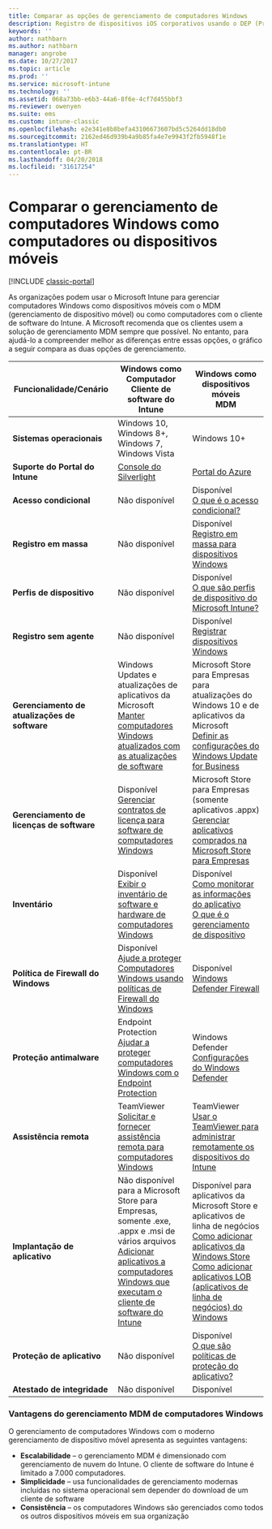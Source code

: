 ```yaml
---
title: Comparar as opções de gerenciamento de computadores Windows
description: Registro de dispositivos iOS corporativos usando o DEP (Programa de Registro de Dispositivo) da Apple ou o Apple Configurator
keywords: ''
author: nathbarn
ms.author: nathbarn
manager: angrobe
ms.date: 10/27/2017
ms.topic: article
ms.prod: ''
ms.service: microsoft-intune
ms.technology: ''
ms.assetid: 068a73bb-e6b3-44a6-8f6e-4cf7d455bbf3
ms.reviewer: owenyen
ms.suite: ems
ms.custom: intune-classic
ms.openlocfilehash: e2e341e8b8befa43106673607bd5c5264dd18db0
ms.sourcegitcommit: 2162ed46d939b4a9b85fa4e7e9943f2fb5948f1e
ms.translationtype: HT
ms.contentlocale: pt-BR
ms.lasthandoff: 04/20/2018
ms.locfileid: "31617254"
---
```

# <a name="compare-managing-windows-pcs-as-computers-or-mobile-devices"></a>Comparar o gerenciamento de computadores Windows como computadores ou dispositivos móveis

[!INCLUDE [classic-portal](../includes/classic-portal.md)]

As organizações podem usar o Microsoft Intune para gerenciar computadores Windows como dispositivos móveis com o MDM (gerenciamento de dispositivo móvel) ou como computadores com o cliente de software do Intune.  A Microsoft recomenda que os clientes usem a solução de gerenciamento MDM sempre que possível. No entanto, para ajudá-lo a compreender melhor as diferenças entre essas opções, o gráfico a seguir compara as duas opções de gerenciamento.

|**Funcionalidade/Cenário** |**Windows como Computador**<br>Cliente de software do Intune | **Windows como dispositivos móveis**<br>MDM |
|--------------|-------------------------------|-------------------------------|
|**Sistemas operacionais** |Windows 10, Windows 8+, Windows 7, Windows Vista | Windows 10+ |
|**Suporte do Portal do Intune** |[Console do Silverlight](https://manage.microsoft.com)|[Portal do Azure](https://portal.azure.com) |
|**Acesso condicional**|Não disponível|Disponível <br>[O que é o acesso condicional?](https://docs.microsoft.com/intune-azure/conditional-access/what-is-conditional-access)|
|**Registro em massa**|Não disponível|Disponível <br>[Registro em massa para dispositivos Windows](https://docs.microsoft.com/intune-azure/enroll-devices/bulk-enroll-windows)|
|**Perfis de dispositivo**|Não disponível|Disponível <br>[O que são perfis de dispositivo do Microsoft Intune?](https://docs.microsoft.com/intune-azure/configure-devices/what-are-device-profiles)|
|**Registro sem agente**|Não disponível |Disponível<br>[Registrar dispositivos Windows](https://docs.microsoft.com/intune-azure/enroll-devices/enroll-windows-devices)|
|**Gerenciamento de atualizações de software**| Windows Updates e atualizações de aplicativos da Microsoft<br>[Manter computadores Windows atualizados com as atualizações de software](https://docs.microsoft.com/intune/deploy-use/keep-windows-pcs-up-to-date-with-software-updates-in-microsoft-intune)|Microsoft Store para Empresas para atualizações do Windows 10 e de aplicativos da Microsoft<br> [Definir as configurações do Windows Update for Business](https://docs.microsoft.com/intune-azure/configure-devices/how-to-configure-windows-update-for-business) |
|**Gerenciamento de licenças de software**|Disponível <br>[Gerenciar contratos de licença para software de computadores Windows](https://docs.microsoft.com/intune/deploy-use/manage-license-agreements-for-windows-pc-software-in-microsoft-intune)|Microsoft Store para Empresas (somente aplicativos .appx)<br>[Gerenciar aplicativos comprados na Microsoft Store para Empresas](https://docs.microsoft.com/intune-azure/manage-apps/wsfb-apps)|
|**Inventário**|Disponível <br>[Exibir o inventário de software e hardware de computadores Windows](https://docs.microsoft.com/intune/deploy-use/view-hardware-and-software-inventory-for-windows-pcs-in-microsoft-intune)|Disponível <br>[Como monitorar as informações do aplicativo](https://docs.microsoft.com/intune/apps-monitor)<br>[O que é o gerenciamento de dispositivo](https://docs.microsoft.com/intune/device-management)|
|**Política de Firewall do Windows**|Disponível <br>[Ajude a proteger Computadores Windows usando políticas de Firewall do Windows](https://docs.microsoft.com/intune/deploy-use/help-protect-windows-pcs-using-windows-firewall-policies-in-microsoft-intune) |Disponível <br>[Windows Defender Firewall](https://docs.microsoft.com/en-us/intune/endpoint-protection-windows-10#windows-defender-firewall)|
|**Proteção antimalware**|Endpoint Protection<br>[Ajudar a proteger computadores Windows com o Endpoint Protection](https://docs.microsoft.com/intune/deploy-use/help-secure-windows-pcs-with-endpoint-protection-for-microsoft-intune)|Windows Defender<br>[Configurações do Windows Defender](https://docs.microsoft.com/intune-azure/configure-devices/custom-for-windows-10#windows-defender-settings)|
|**Assistência remota** |TeamViewer<br>[Solicitar e fornecer assistência remota para computadores Windows](https://docs.microsoft.com/intune/deploy-use/request-and-provide-remote-assistance-for-windows-pcs-in-microsoft-intune)|TeamViewer<br> [Usar o TeamViewer para administrar remotamente os dispositivos do Intune](https://docs.microsoft.com/en-us/intune/device-profile-android-teamviewer) |
|**Implantação de aplicativo** | Não disponível para a Microsoft Store para Empresas,<br>somente .exe, .appx e .msi de vários arquivos<br>[Adicionar aplicativos a computadores Windows que executam o cliente de software do Intune](https://docs.microsoft.com/intune/deploy-use/add-apps-for-windows-pcs-in-microsoft-intune)|Disponível para aplicativos da Microsoft Store e aplicativos de linha de negócios<br>[Como adicionar aplicativos da Windows Store](https://docs.microsoft.com/intune/store-apps-windows)<br>[Como adicionar aplicativos LOB (aplicativos de linha de negócios) do Windows](https://docs.microsoft.com/intune/lob-apps-windows)|
|**Proteção de aplicativo**|Não disponível|Disponível <br>[O que são políticas de proteção do aplicativo?](https://docs.microsoft.com/intune-azure/manage-apps/what-is-app-protection-policy)|
|**Atestado de integridade**|Não disponível|Disponível|


### <a name="advantages-of-mdm-windows-pc-management"></a>Vantagens do gerenciamento MDM de computadores Windows
O gerenciamento de computadores Windows com o moderno gerenciamento de dispositivo móvel apresenta as seguintes vantagens:
- **Escalabilidade** – o gerenciamento MDM é dimensionado com gerenciamento de nuvem do Intune. O cliente de software do Intune é limitado a 7.000 computadores.
- **Simplicidade** – usa funcionalidades de gerenciamento modernas incluídas no sistema operacional sem depender do download de um cliente de software
- **Consistência** – os computadores Windows são gerenciados como todos os outros dispositivos móveis em sua organização
<!-- - **Cloud optimization** - -->
